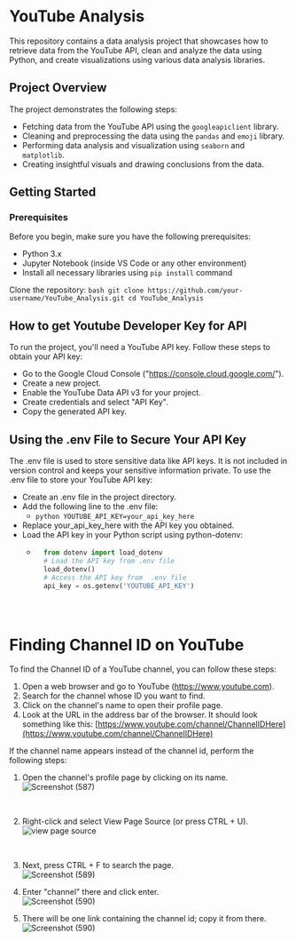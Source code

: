# YouTube  Analysis
 This repository contains a data analysis project that showcases how to retrieve data from the YouTube API, clean and analyze the data using Python, and create visualizations using various data analysis libraries. 
 ## Project Overview 
 The project demonstrates the following steps:
  - Fetching data from the YouTube API using the `googleapiclient` library.
  - Cleaning and preprocessing the data using the `pandas` and `emoji` library. 
  - Performing data analysis and visualization using `seaborn` and `matplotlib`. 
  - Creating insightful visuals and drawing conclusions from the data. 
  
 ## Getting Started
  ### Prerequisites
 Before you begin, make sure you have the following prerequisites: 
  - Python 3.x 
  - Jupyter Notebook (inside VS Code or any other environment)
  - Install all necessary libraries using `pip install` command
  
   Clone the repository:
    ```bash git clone https://github.com/your-username/YouTube_Analysis.git cd YouTube_Analysis ```
   
## How to get Youtube Developer Key for API
To run the project, you'll need a YouTube API key. Follow these steps to obtain your API key:
*  Go to the Google Cloud Console ("https://console.cloud.google.com/").
* Create a new project.
*  Enable the YouTube Data API v3 for your project. 
* Create credentials and select  "API Key".
*  Copy the generated API key.


## Using the .env File to Secure Your API Key 
The .env file is used to store sensitive data like API keys. It is not included in version control and keeps your sensitive information private. To use the .env file to store your YouTube API key:   

*  Create an .env file in the project directory. 
* Add the following line to the .env file: 
	* ```python YOUTUBE_API_KEY=your_api_key_here ``` 
* Replace your_api_key_here with the API key you obtained. 
* Load the API key in your Python script using python-dotenv: 
	* ```python
		from dotenv import load_dotenv
		# Load the API key from .env file 
		load_dotenv() 
		# Access the API key from  .env file
		api_key = os.getenv('YOUTUBE_API_KEY')
	```



# Finding Channel ID on YouTube

To find the Channel ID of a YouTube channel, you can follow these steps:

1. Open a web browser and go to YouTube (https://www.youtube.com).
2. Search for the channel whose ID you want to find.
3. Click on the channel's name to open their profile page.
4. Look at the URL in the address bar of the browser. It should look something like this:
	[https://www.youtube.com/channel/ChannelIDHere](https://www.youtube.com/channel/ChannelIDHere)
 

If the channel name appears instead of the channel id, perform the following steps:
1. Open the channel's profile page by clicking on its name. <br />
  ![Screenshot (587)](https://github.com/Chirag529/Youtube_Analysis/assets/87868888/c8bbb42b-82d3-4b34-8d7e-7843e3202fd7)
 <br />

2. Right-click and select View Page Source (or press CTRL + U). <br />
   ![view page source](https://github.com/Chirag529/Youtube_Analysis/assets/87868888/11fe2494-a733-4f23-8108-086ec4847959)
  <br />
  
3. Next, press CTRL + F to search the page. <br />
   ![Screenshot (589)](https://github.com/Chirag529/Youtube_Analysis/assets/87868888/3f32b836-b5ee-4767-89d1-8406381b247c)
   <br />
   
4. Enter "channel" there and click enter. <br />
  ![Screenshot (590)](https://github.com/Chirag529/Youtube_Analysis/assets/87868888/4aac54c2-6c40-413d-881a-3bb251c8d09e)
   <br />
   
6. There will be one link containing the channel id; copy it from there. <br />
  ![Screenshot (590)](https://github.com/Chirag529/Youtube_Analysis/assets/87868888/8140c72d-0bc0-48ea-8910-7271152b38f2)
  <br />
